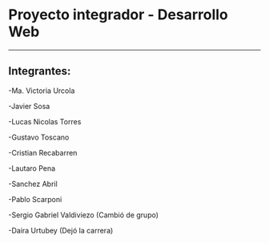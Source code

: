 # Proyecto integrador - Desarrollo Web
--------------------------------------
## Integrantes: 

-Ma. Victoria Urcola 

-Javier Sosa 

-Lucas Nicolas Torres

-Gustavo Toscano

-Cristian Recabarren

-Lautaro Pena

-Sanchez Abril

-Pablo Scarponi

-Sergio Gabriel Valdiviezo (Cambió de grupo)

-Daira Urtubey (Dejó la carrera)